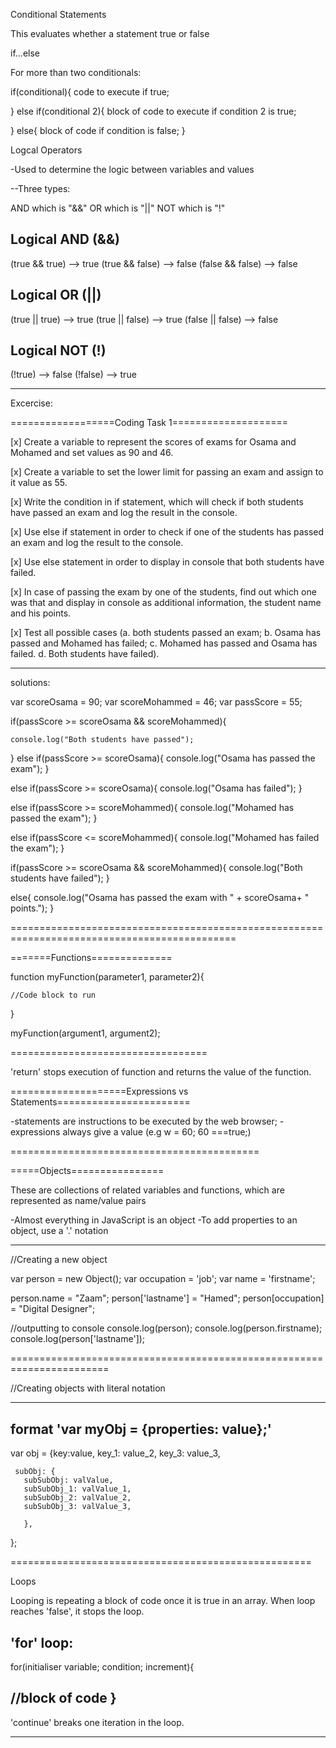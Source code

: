 
Conditional Statements

This evaluates whether a statement true or false

if...else

For more than two conditionals:

if(conditional){
  code to execute if true;

} else if(conditional 2){
  block of code to execute if condition 2 is true;

} else{
  block of code if condition is false;
}



Logcal Operators

-Used to determine the logic between variables and values

--Three types:

 AND which is "&&"
 OR which is "||"
 NOT which is "!"


 Logical AND (&&)
-----------------
 (true && true) --> true
 (true && false) --> false
 (false && false) --> false


 Logical OR (||)
----------------
 (true || true) --> true
 (true || false) --> true
 (false || false) --> false



  Logical NOT (!)
 ----------------
  (!true) --> false
  (!false) --> true


  ---------------------------------------------------------------------------------------------------------------------------------------------------

  Excercise:

  ==================Coding Task 1====================

  [x] Create a variable to represent the scores of exams for Osama and Mohamed and set values as 90 and 46.

  [x] Create a variable to set the lower limit for passing an exam and assign to it value as 55.

  [x] Write  the condition in if statement, which will check if both students have passed an exam and log the result in the console.

  [x] Use else if statement in order to check if one of the students has passed an exam and log the result to the console.

  [x] Use else statement in order to display in console that both students have failed.

  [x] In case of passing the exam by one of the students, find out which one was that and display in console as additional information, the student name and his points.
  
  [x] Test all possible cases (a. both students passed an exam; b. Osama has passed and Mohamed has failed; c. Mohamed has passed and Osama has failed. d. Both students have failed).





---------------------------------------------------------------------------------------------------------------------------------------------------

  solutions:

  var scoreOsama = 90;
  var scoreMohammed = 46;
  var passScore = 55;


  if(passScore >= scoreOsama && scoreMohammed){

    console.log("Both students have passed");
  }
  else if(passScore >= scoreOsama){
    console.log("Osama has passed the exam");
  }


  else if(passScore >= scoreOsama){
    console.log("Osama has failed");
  }

  else if(passScore >= scoreMohammed){
    console.log("Mohamed has passed the exam");
  }

  else if(passScore <= scoreMohammed){
    console.log("Mohamed has failed the exam");
  }

  if(passScore >= scoreOsama && scoreMohammed){
    console.log("Both students have failed");
  }

  else{
    console.log("Osama has passed the exam with " + scoreOsama+ " points.");
  }



  =============================================================================================

  =======Functions==============

  function myFunction(parameter1, parameter2){

    //Code block to run
  }

  myFunction(argument1, argument2);

  ==================================

  'return' stops execution of function and returns the value of the function.



  ====================Expressions vs Statements=======================


  -statements are instructions to be executed by the web browser;
  -expressions always give a value (e.g w = 60; 60 ===true;)


  ===========================================


  =====Objects================

  These are collections of related variables and functions, which are represented as name/value pairs

  -Almost everything in JavaScript is an object
  -To add properties to an object, use a '.' notation

  ---------------------------------------------------------------

//Creating a new object

  var person = new Object();
  var occupation = 'job';
  var name = 'firstname';

  person.name = "Zaam";
  person['lastname'] = "Hamed";
  person[occupation] = "Digital Designer";


  //outputting to console
  console.log(person);
  console.log(person.firstname);
  console.log(person['lastname']);


=======================================================================

  //Creating objects with literal notation

----------------------------------------------
  format 'var myObj = {properties: value};'
----------------------------------------------  


  var obj = {key:value,
    key_1: value_2,
    key_3: value_3,

     subObj: {
       subSubObj: valValue,
       subSubObj_1: valValue_1,
       subSubObj_2: valValue_2,
       subSubObj_3: valValue_3,

       },
  };


====================================================

Loops

Looping is repeating a block of code once it is true in an array.
When loop reaches 'false', it stops the loop.

'for' loop:
-------------------------------------------------
for(initialiser variable; condition; increment){

//block of code
}
-------------------------------------------------

'continue' breaks one iteration in the loop.

--------------------------------------------------
